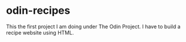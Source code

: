 # odin-recipes
This the first project I am doing under The Odin Project.
I have to build a recipe website using HTML.
